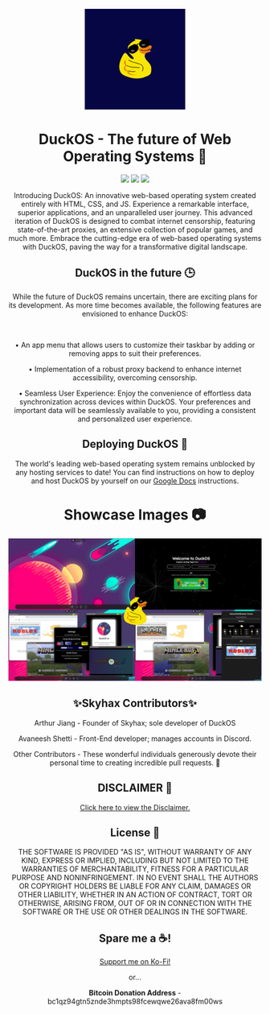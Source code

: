 <p align="center"> <img width="200px" src="/system/media/DuckOS_image.png?raw=true"> </p>
<h1 align="center">DuckOS - The future of Web Operating Systems 🌌</h1>
<p align="center"> <a href="https://discord.gg/2JbtU5HnrY"><img height="30px" src="https://img.shields.io/badge/Discord-7289DA?style=for-the-badge&logo=discord&logoColor=white"></a> <a href="https://github.com/GikitSRC"><img height="30px" src="https://img.shields.io/badge/GitHub-100000?style=for-the-badge&logo=github&logoColor=white"></a> <a href="https://twitter.com/ACompleteNewb"><img height="30px" src="https://img.shields.io/badge/Twitter-1DA1F2?style=for-the-badge&logo=twitter&logoColor=white"></a> </p>

<p align="center">Introducing DuckOS: An innovative web-based operating system created entirely with HTML, CSS, and JS. Experience a remarkable interface, superior applications, and an unparalleled user journey. This advanced iteration of DuckOS is designed to combat internet censorship, featuring state-of-the-art proxies, an extensive collection of popular games, and much more. Embrace the cutting-edge era of web-based operating systems with DuckOS, paving the way for a transformative digital landscape.</p>

<h2 align="center">DuckOS in the future 🕒</h2>
<p align="center">While the future of DuckOS remains uncertain, there are exciting plans for its development. As more time becomes available, the following features are envisioned to enhance DuckOS:</p><br>
<p align="center">• An app menu that allows users to customize their taskbar by adding or removing apps to suit their preferences.</p>
<p align="center">• Implementation of a robust proxy backend to enhance internet accessibility, overcoming censorship.</p>
<p align="center">• Seamless User Experience: Enjoy the convenience of effortless data synchronization across devices within DuckOS. Your preferences and important data will be seamlessly available to you, providing a consistent and personalized user experience.</p>

<h2 align="center">Deploying DuckOS 🚀</h2>
<p align="center">The world's leading web-based operating system remains unblocked by any hosting services to date! You can find instructions on how to deploy and host DuckOS by yourself on our <a href="https://docs.google.com/document/d/1RuPMm-cL3VS4Dpq4lmo3D2YhPgMatnJ-GoNhRIuPTUI/edit?usp=sharing">Google Docs</a> instructions.</p>

<h1 align="center">Showcase Images 📷</h1>
<p align="center"> <img src="/system/media/showcasemain.png"></p>

<h2 align='center'>✨Skyhax Contributors✨</h2>
<p align="center">Arthur Jiang - Founder of Skyhax; sole developer of DuckOS</p>
<p align="center">Avaneesh Shetti - Front-End developer; manages accounts in Discord.</p>
<p align="center">Other Contributors - These wonderful individuals generously devote their personal time to creating incredible pull requests. 🤷</p>


<h2 align="center">DISCLAIMER 📝</h2>
<p align="center"><a href="disclaimer.md">Click here to view the Disclaimer.</a></p>


<h2 align="center">License 📄</h2>
<p align="center">THE SOFTWARE IS PROVIDED "AS IS", WITHOUT WARRANTY OF ANY KIND, EXPRESS OR IMPLIED, INCLUDING BUT NOT LIMITED TO THE WARRANTIES OF MERCHANTABILITY, FITNESS FOR A PARTICULAR PURPOSE AND NONINFRINGEMENT. IN NO EVENT SHALL THE AUTHORS OR COPYRIGHT HOLDERS BE LIABLE FOR ANY CLAIM, DAMAGES OR OTHER LIABILITY, WHETHER IN AN ACTION OF CONTRACT, TORT OR OTHERWISE, ARISING FROM, OUT OF OR IN CONNECTION WITH THE SOFTWARE OR THE USE OR OTHER DEALINGS IN THE SOFTWARE.</p>

<h2 align="center">Spare me a ☕!</h2>
<p align="center"><a align="center" href="https://ko-fi.com/chainedtears">Support me on Ko-Fi!</a></p>
<p align="center">or...</p>
<p align="center"><b>Bitcoin Donation Address</b> - bc1qz94gtn5znde3hmpts98fcewqwe26ava8fm00ws</p>
